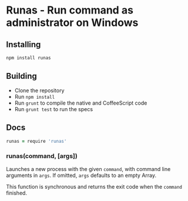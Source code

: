 # Runas - Run command as administrator on Windows

## Installing

```sh
npm install runas
```

## Building
  * Clone the repository
  * Run `npm install`
  * Run `grunt` to compile the native and CoffeeScript code
  * Run `grunt test` to run the specs

## Docs

```coffeescript
runas = require 'runas'
```

### runas(command, [args])

Launches a new process with the given `command`, with command line arguments in
`args`. If omitted, `args` defaults to an empty Array.

This function is synchronous and returns the exit code when the `command`
finished.
